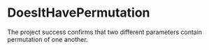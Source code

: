# DoesItHavePermutation
The project success confirms that two different parameters contain permutation of one another.
